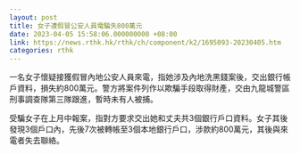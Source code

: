 ```yaml
---
layout: post
title: 女子遭假冒公安人員電騙失800萬元
date: 2023-04-05 15:58:06.000000000 +08:00
link: https://news.rthk.hk/rthk/ch/component/k2/1695093-20230405.htm
categories: rthk
---
```


一名女子懷疑接獲假冒內地公安人員來電，指她涉及內地洗黑錢案後，交出銀行帳戶資料，損失約800萬元。警方將案件列作以欺騙手段取得財產，交由九龍城警區刑事調查隊第三隊跟進，暫時未有人被捕。

受騙女子在上月中報案，指對方要求交出她和丈夫共3個銀行戶口資料。女子其後發現3個戶口內，先後7次被轉帳至3個本地銀行戶口，涉款約800萬元，其後與來電者失去聯絡。
